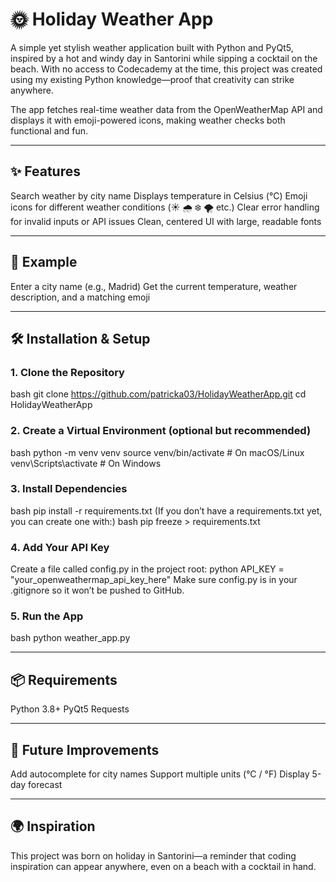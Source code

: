 # 🌞 Holiday Weather App

A simple yet stylish weather application built with Python and PyQt5, inspired by a hot and windy day in Santorini while sipping a cocktail on the beach. With no access to Codecademy at the time, this project was created using my existing Python knowledge—proof that creativity can strike anywhere.

The app fetches real-time weather data from the OpenWeatherMap API and displays it with emoji-powered icons, making weather checks both functional and fun.

---------------

## ✨ Features
Search weather by city name
Displays temperature in Celsius (°C)
Emoji icons for different weather conditions (☀️ 🌧 ❄️ 🌪 etc.)
Clear error handling for invalid inputs or API issues
Clean, centered UI with large, readable fonts

---------------

## 📸 Example
Enter a city name (e.g., Madrid)
Get the current temperature, weather description, and a matching emoji

---------------

## 🛠️ Installation & Setup

### 1. Clone the Repository
bash
git clone https://github.com/patricka03/HolidayWeatherApp.git
cd HolidayWeatherApp
### 2. Create a Virtual Environment (optional but recommended)
bash
python -m venv venv
source venv/bin/activate   # On macOS/Linux
venv\Scripts\activate      # On Windows
### 3. Install Dependencies
bash
pip install -r requirements.txt
(If you don’t have a requirements.txt yet, you can create one with:)
bash
pip freeze > requirements.txt
### 4. Add Your API Key
Create a file called config.py in the project root:
python
API_KEY = "your_openweathermap_api_key_here"
Make sure config.py is in your .gitignore so it won’t be pushed to GitHub.
### 5. Run the App
bash
python weather_app.py

---------------

## 📦 Requirements
Python 3.8+
PyQt5
Requests

---------------

## 🚀 Future Improvements
Add autocomplete for city names
Support multiple units (°C / °F)
Display 5-day forecast

---------------

## 🌍 Inspiration
This project was born on holiday in Santorini—a reminder that coding inspiration can appear anywhere, even on a beach with a cocktail in hand.
